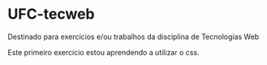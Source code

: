 # UFC-tecweb
Destinado para exercícios e/ou trabalhos da disciplina de Tecnologias Web

Este primeiro exercício estou aprendendo a utilizar o css.
